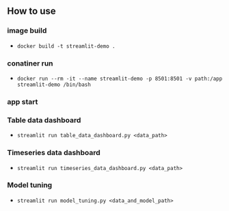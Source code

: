 ## How to use 

### image build

- `docker build -t streamlit-demo .`

### conatiner run 

- `docker run --rm -it --name streamlit-demo -p 8501:8501 -v path:/app streamlit-demo /bin/bash`

### app start

### Table data dashboard
- `streamlit run table_data_dashboard.py <data_path>`

### Timeseries data dashboard
- `streamlit run timeseries_data_dashboard.py <data_path>`

### Model tuning
- `streamlit run model_tuning.py <data_and_model_path>`